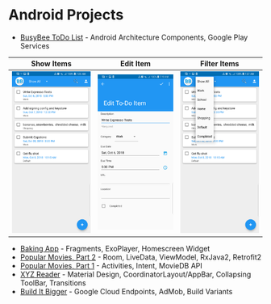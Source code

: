 
# Android Projects


* [BusyBee ToDo List](https://github.com/littlegrasshopper/BusyBee/wiki/BusyBee-Wiki) - Android Architecture Components, Google Play Services

| Show Items | Edit Item | Filter Items |
| :------------: |:---------------:| :---------------:| 
|![list-more](https://github.com/littlegrasshopper/busybee-assets/blob/master/BusyBee_ItemList_more.png)  |![edit-item](https://github.com/littlegrasshopper/busybee-assets/blob/master/BusyBee_EditItem.png)| ![show-filter](https://github.com/littlegrasshopper/busybee-assets/blob/master/BusyBee_ItemList_Filter.png) |

* [Baking App](https://github.com/littlegrasshopper/AdvancedAndroid_BakingApp) - Fragments, ExoPlayer, Homescreen Widget
* [Popular Movies, Part 2](https://github.com/littlegrasshopper/popular-movies-part-two) - Room, LiveData, ViewModel, RxJava2, Retrofit2
* [Popular Movies, Part 1](https://github.com/littlegrasshopper/popular-movies-part-one) - Activities, Intent, MovieDB API
* [XYZ Reader](https://github.com/littlegrasshopper/AdvancedAndroid_XYZReader) - Material Design, CoordinatorLayout/AppBar, Collapsing ToolBar, Transitions
* [Build It Bigger](https://github.com/littlegrasshopper/BuildItBigger) - Google Cloud Endpoints, AdMob, Build Variants
